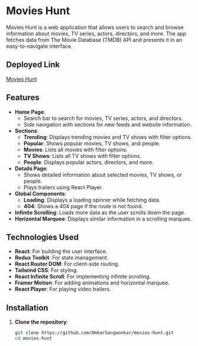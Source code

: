 # Movies Hunt

Movies Hunt is a web application that allows users to search and browse information about movies, TV series, actors, directors, and more. The app fetches data from The Movie Database (TMDB) API and presents it in an easy-to-navigate interface.

## Deployed Link

[Movies Hunt](https://movies-hunt-project.vercel.app/)

## Features

- **Home Page**:
  - Search bar to search for movies, TV series, actors, and directors.
  - Side navigation with sections for new feeds and website information.
- **Sections**:
  - **Trending**: Displays trending movies and TV shows with filter options.
  - **Popular**: Shows popular movies, TV shows, and people.
  - **Movies**: Lists all movies with filter options.
  - **TV Shows**: Lists all TV shows with filter options.
  - **People**: Displays popular actors, directors, and more.
- **Details Page**:
  - Shows detailed information about selected movies, TV shows, or people.
  - Plays trailers using React Player.
- **Global Components**:
  - **Loading**: Displays a loading spinner while fetching data.
  - **404**: Shows a 404 page if the route is not found.
- **Infinite Scrolling**: Loads more data as the user scrolls down the page.
- **Horizontal Marquee**: Displays similar information in a scrolling marquee.

## Technologies Used

- **React**: For building the user interface.
- **Redux Toolkit**: For state management.
- **React Router DOM**: For client-side routing.
- **Tailwind CSS**: For styling.
- **React Infinite Scroll**: For implementing infinite scrolling.
- **Framer Motion**: For adding animations and horizontal marquee.
- **React Player**: For playing video trailers.

## Installation

1. **Clone the repository**:
   ```bash
   git clone https://github.com/OmkarSangaonkar/movies-hunt.git
   cd movies-hunt
   ```
